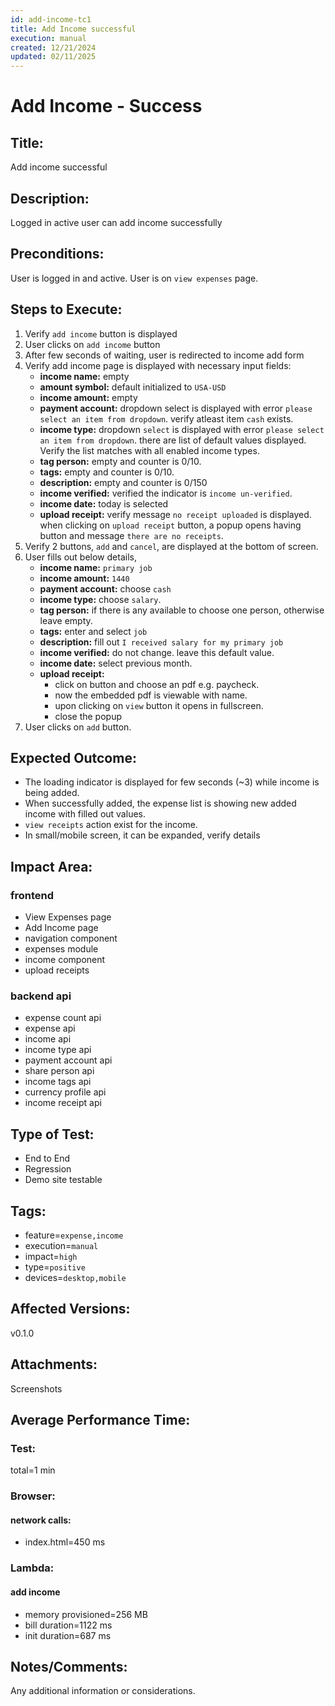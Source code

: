 ```yaml
---
id: add-income-tc1
title: Add Income successful
execution: manual
created: 12/21/2024
updated: 02/11/2025
---
```


# Add Income - Success

## Title:

Add income successful

## Description:

Logged in active user can add income successfully

## Preconditions:

User is logged in and active. User is on `view expenses` page.

## Steps to Execute:

1. Verify `add income` button is displayed
2. User clicks on `add income` button
3. After few seconds of waiting, user is redirected to income add form
4. Verify add income page is displayed with necessary input fields:
   - **income name:** empty
   - **amount symbol:** default initialized to `USA-USD`
   - **income amount:** empty
   - **payment account:** dropdown select is displayed with error `please select an item from dropdown`. verify atleast item `cash` exists.
   - **income type:** dropdown `select` is displayed with error `please select an item from dropdown`. there are list of default values displayed. Verify the list matches with all enabled income types.
   - **tag person:** empty and counter is 0/10.
   - **tags:** empty and counter is 0/10.
   - **description:** empty and counter is 0/150
   - **income verified:** verified the indicator is `income un-verified`.
   - **income date:** today is selected
   - **upload receipt:** verify message `no receipt uploaded` is displayed. when clicking on `upload receipt` button, a popup opens having button and message `there are no receipts`.
5. Verify 2 buttons, `add` and `cancel`, are displayed at the bottom of screen.
6. User fills out below details,
   - **income name:** `primary job`
   - **income amount:** `1440`
   - **payment account:** choose `cash`
   - **income type:** choose `salary`.
   - **tag person:** if there is any available to choose one person, otherwise leave empty.
   - **tags:** enter and select `job`
   - **description:** fill out `I received salary for my primary job`
   - **income verified:** do not change. leave this default value.
   - **income date:** select previous month.
   - **upload receipt:**
     - click on button and choose an pdf e.g. paycheck.
     - now the embedded pdf is viewable with name.
     - upon clicking on `view` button it opens in fullscreen.
     - close the popup
7. User clicks on `add` button.

## Expected Outcome:

- The loading indicator is displayed for few seconds (~3) while income is being added.
- When successfully added, the expense list is showing new added income with filled out values.
- `view receipts` action exist for the income.
- In small/mobile screen, it can be expanded, verify details

## Impact Area:

### frontend

- View Expenses page
- Add Income page
- navigation component
- expenses module
- income component
- upload receipts

### backend api

- expense count api
- expense api
- income api
- income type api
- payment account api
- share person api
- income tags api
- currency profile api
- income receipt api

## Type of Test:

- End to End
- Regression
- Demo site testable

## Tags:

- feature=`expense,income`
- execution=`manual`
- impact=`high`
- type=`positive`
- devices=`desktop,mobile`

## Affected Versions:

v0.1.0

## Attachments:

Screenshots

## Average Performance Time:

### Test:

total=1 min

### Browser:

#### network calls:

- index.html=450 ms

### Lambda:

#### add income

- memory provisioned=256 MB
- bill duration=1122 ms
- init duration=687 ms

## Notes/Comments:

Any additional information or considerations.
